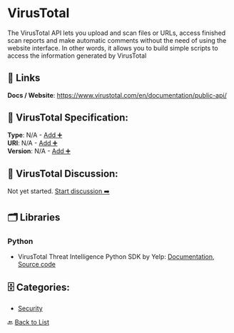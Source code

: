 # VirusTotal

The VirusTotal API lets you upload and scan files or URLs, access finished scan reports and make automatic comments without the need of using the website interface. In other words, it allows you to build simple scripts to access the information generated by VirusTotal

##  🔗 Links
**Docs / Website**: https://www.virustotal.com/en/documentation/public-api/

## 🧬 VirusTotal Specification:
**Type**: N/A - [Add ➕](https://github.com/apis-list/apis-list/edit/main/apis.yaml#L21478)  
**URI**: N/A - [Add ➕](https://github.com/apis-list/apis-list/edit/main/apis.yaml#L21478)  
**Version**: N/A - [Add ➕](https://github.com/apis-list/apis-list/edit/main/apis.yaml#L21478)

## 💬 VirusTotal Discussion:
Not yet started. [Start discussion ➡️](https://github.com/apis-list/apis-list/discussions/new)

## 🗂️ Libraries
### Python
- VirusTotal Threat Intelligence Python SDK by Yelp: [Documentation](https://github.com/Yelp/threat_intel), [Source code](https://github.com/Yelp/threat_intel#virustotal-api)


## 🗄️ Categories:
- [Security](https://github.com/apis-list/apis-list#security-)

🔙  [Back to List](https://github.com/apis-list/apis-list)
